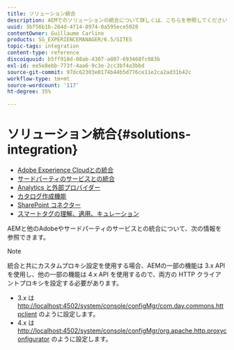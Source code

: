 ```yaml
---
title: ソリューション統合
description: AEMでのソリューションの統合について詳しくは、こちらを参照してください。
uuid: 3bf56b1b-284d-4f14-8974-0a595ece5028
contentOwner: Guillaume Carlino
products: SG_EXPERIENCEMANAGER/6.5/SITES
topic-tags: integration
content-type: reference
discoiquuid: b5ff918d-08ab-4307-a807-693468fc083b
exl-id: ee5e8ebb-773f-4aa6-9c3e-2cc3bf4a3bbd
source-git-commit: 97dc62303e0174b44b5d776ce11e2ca2ad31b42c
workflow-type: tm+mt
source-wordcount: '117'
ht-degree: 35%

---
```


# ソリューション統合{#solutions-integration}

* [Adobe Experience Cloudとの統合](/help/sites-administering/marketing-cloud.md)
* [サードパーティのサービスとの統合](/help/sites-administering/third-party-services.md)
* [Analytics と外部プロバイダー](/help/sites-administering/external-providers.md)
* [カタログ作成機能](/help/sites-administering/catalog-producer.md)
* [SharePoint コネクター](/help/sites-administering/sharepoint-connector.md)
* [スマートタグの理解、適用、キュレーション](/help/assets/enhanced-smart-tags.md)

AEMと他のAdobeやサードパーティのサービスとの統合について、次の情報を参照できます。

>[!NOTE]
>
>統合と共にカスタムプロキシ設定を使用する場合、AEMの一部の機能は 3.x API を使用し、他の一部の機能は 4.x API を使用するので、両方の HTTP クライアントプロキシを設定する必要があります。
>
>* 3.x は [http://localhost:4502/system/console/configMgr/com.day.commons.httpclient](http://localhost:4502/system/console/configMgr/com.day.commons.httpclient) のように設定します。
>* 4.x は [http://localhost:4502/system/console/configMgr/org.apache.http.proxyconfigurator](http://localhost:4502/system/console/configMgr/org.apache.http.proxyconfigurator) のように設定します。
>

